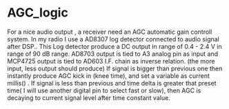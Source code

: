 # AGC_logic
For a nice audio output , a receiver need an AGC automatic gain controll system.
In my radio I use a AD8307 log detector connected to audio signal after DSP..
This Log detector produce a DC output in range of 0.4 - 2.4 V in range of 90 dB range.
AD8703 output is tied to A3 analog pin as input and MCP4725 output is tied to AD603 I.F. chain as inverse relation. (the more input, less output should produce)
If signal is bigger than previous one then instantly produce AGC kick in (knee time), and set a variable as current millis() .
If signal is less than previous and time delta is greater that preset time( I will use another digital pin to select fast or slow),
then AGC is decaying to current signal level after time constant value.
